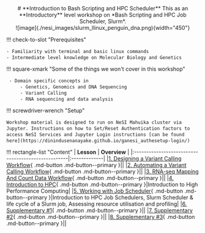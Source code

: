 <center>
# **Introduction to Bash Scripting and HPC Scheduler**
This as an **Introductory** level workshop on *Bash Scripting and HPC Job Scheduler, Slurm*. 
</center>


<center>
![image](./nesi_images/slurm_llinux_penguin_dna.png){width="450"}
</center>

!!! check-to-slot "Prerequisites"

    - Familiarity with terminal and basic linux commands
    - Intermediate level knowledge on Molecular Biology and Genetics 


!!! square-xmark "Some of the things we won't cover in this workshop"

     - Domain specific concepts in
         - Genetics, Genomics and DNA Sequencing 
         - Variant Calling
         - RNA sequencing and data analysis

!!! screwdriver-wrench "Setup"

    Workshop material is designed to run on NeSI Mahuika cluster via Jupyter. Instructions on how to Set/Reset Authentication factors to access NeSI Services and Jupyter Login instructions [can be found here](https://dinindusenanayake.github.io/ganesi_authesetup-login/)

!!! rectangle-list "Content"
    | **Lesson**                                        | **Overview** | 
    |:---------------------------------------------------|:-------------|
    |[1. Designing a Variant Calling Workflow](./1_DesigningVariantC.md){ .md-button .md-button--primary }||
    |[2. Automating a Variant Calling Workflow](./2_AutomaticVariantC.md){ .md-button .md-button--primary }||
    |[3. RNA-seq Mapping And Count Data Workflow](./3_RNAseq.md){ .md-button .md-button--primary }||
    |[4. Introduction to HPC](./4_IntroductiontoHPC.md){ .md-button .md-button--primary }|Introduction to High Performance Computing|
    |[5. Working with Job Scheduler](./5_working_with_job_scheduler.md){ .md-button .md-button--primary }|Introduction to HPC Job Schedulers, Slurm Scheduler & life cycle of a Slurm job, Assessing resource utilisation and profiling|
    |[6. Supplementary #1](./6_supplementary_1.md){ .md-button .md-button--primary }||
    |[7. Supplementary #2](./7_supplementary_2.md){ .md-button .md-button--primary }||
    |[8. Supplementary #3](./8_supplementary_3.md){ .md-button .md-button--primary }||


    
